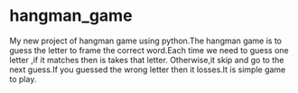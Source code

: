 # hangman_game
My new project of hangman game using python.The hangman game is to guess the letter to frame the correct word.Each time we need to guess one letter ,if it matches then is takes that letter. Otherwise,it skip and go to the next guess.If you guessed the wrong letter then it losses.It is simple game to play. 
